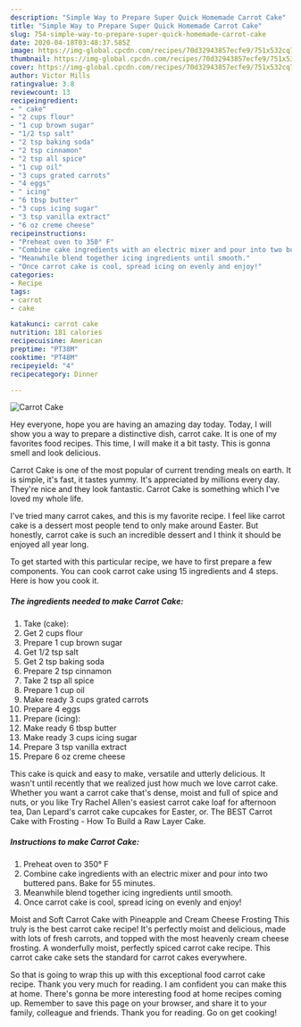 ```yaml
---
description: "Simple Way to Prepare Super Quick Homemade Carrot Cake"
title: "Simple Way to Prepare Super Quick Homemade Carrot Cake"
slug: 754-simple-way-to-prepare-super-quick-homemade-carrot-cake
date: 2020-04-18T03:48:37.585Z
image: https://img-global.cpcdn.com/recipes/70d32943857ecfe9/751x532cq70/carrot-cake-recipe-main-photo.jpg
thumbnail: https://img-global.cpcdn.com/recipes/70d32943857ecfe9/751x532cq70/carrot-cake-recipe-main-photo.jpg
cover: https://img-global.cpcdn.com/recipes/70d32943857ecfe9/751x532cq70/carrot-cake-recipe-main-photo.jpg
author: Victor Mills
ratingvalue: 3.8
reviewcount: 13
recipeingredient:
- " cake"
- "2 cups flour"
- "1 cup brown sugar"
- "1/2 tsp salt"
- "2 tsp baking soda"
- "2 tsp cinnamon"
- "2 tsp all spice"
- "1 cup oil"
- "3 cups grated carrots"
- "4 eggs"
- " icing"
- "6 tbsp butter"
- "3 cups icing sugar"
- "3 tsp vanilla extract"
- "6 oz creme cheese"
recipeinstructions:
- "Preheat oven to 350° F"
- "Combine cake ingredients with an electric mixer and pour into two buttered pans. Bake for 55 minutes."
- "Meanwhile blend together icing ingredients until smooth."
- "Once carrot cake is cool, spread icing on evenly and enjoy!"
categories:
- Recipe
tags:
- carrot
- cake

katakunci: carrot cake 
nutrition: 181 calories
recipecuisine: American
preptime: "PT38M"
cooktime: "PT48M"
recipeyield: "4"
recipecategory: Dinner

---
```



![Carrot Cake](https://img-global.cpcdn.com/recipes/70d32943857ecfe9/751x532cq70/carrot-cake-recipe-main-photo.jpg)

Hey everyone, hope you are having an amazing day today. Today, I will show you a way to prepare a distinctive dish, carrot cake. It is one of my favorites food recipes. This time, I will make it a bit tasty. This is gonna smell and look delicious.

Carrot Cake is one of the most popular of current trending meals on earth. It is simple, it's fast, it tastes yummy. It's appreciated by millions every day. They're nice and they look fantastic. Carrot Cake is something which I've loved my whole life.

I&#39;ve tried many carrot cakes, and this is my favorite recipe. I feel like carrot cake is a dessert most people tend to only make around Easter. But honestly, carrot cake is such an incredible dessert and I think it should be enjoyed all year long.


To get started with this particular recipe, we have to first prepare a few components. You can cook carrot cake using 15 ingredients and 4 steps. Here is how you cook it.

<!--inarticleads1-->

##### The ingredients needed to make Carrot Cake:

1. Take  (cake):
1. Get 2 cups flour
1. Prepare 1 cup brown sugar
1. Get 1/2 tsp salt
1. Get 2 tsp baking soda
1. Prepare 2 tsp cinnamon
1. Take 2 tsp all spice
1. Prepare 1 cup oil
1. Make ready 3 cups grated carrots
1. Prepare 4 eggs
1. Prepare  (icing):
1. Make ready 6 tbsp butter
1. Make ready 3 cups icing sugar
1. Prepare 3 tsp vanilla extract
1. Prepare 6 oz creme cheese


This cake is quick and easy to make, versatile and utterly delicious. It wasn&#39;t until recently that we realized just how much we love carrot cake. Whether you want a carrot cake that&#39;s dense, moist and full of spice and nuts, or you like Try Rachel Allen&#39;s easiest carrot cake loaf for afternoon tea, Dan Lepard&#39;s carrot cake cupcakes for Easter, or. The BEST Carrot Cake with Frosting - How To Build a Raw Layer Cake. 

<!--inarticleads2-->

##### Instructions to make Carrot Cake:

1. Preheat oven to 350° F
1. Combine cake ingredients with an electric mixer and pour into two buttered pans. Bake for 55 minutes.
1. Meanwhile blend together icing ingredients until smooth.
1. Once carrot cake is cool, spread icing on evenly and enjoy!


Moist and Soft Carrot Cake with Pineapple and Cream Cheese Frosting This truly is the best carrot cake recipe! It&#39;s perfectly moist and delicious, made with lots of fresh carrots, and topped with the most heavenly cream cheese frosting. A wonderfully moist, perfectly spiced carrot cake recipe. This carrot cake cake sets the standard for carrot cakes everywhere. 

So that is going to wrap this up with this exceptional food carrot cake recipe. Thank you very much for reading. I am confident you can make this at home. There's gonna be more interesting food at home recipes coming up. Remember to save this page on your browser, and share it to your family, colleague and friends. Thank you for reading. Go on get cooking!
